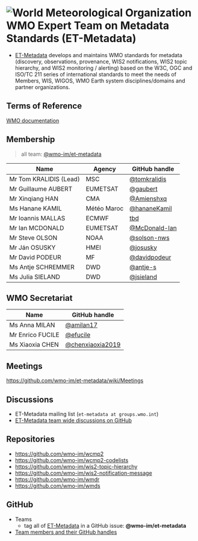# ![World Meteorological Organization](https://community.wmo.int/themes/wmo/logo.png) WMO Expert Team on Metadata Standards (ET-Metadata)
- [ET-Metadata](https://community.wmo.int/en/governance/commission-membership/commission-observation-infrastructure-and-information-systems-infcom/standing-committee-information-management-and-technology-sc-imt/expert-team-metadata-standards-et-metadata) develops and maintains WMO standards for metadata (discovery, observations, provenance, WIS2 notifications, WIS2 topic hierarchy, and WIS2 monitoring / alerting) based on the W3C, OGC and ISO/TC 211 series of international standards to meet the needs of Members, WIS, WIGOS, WMO Earth system disciplines/domains and partner organizations.


## Terms of Reference
[WMO documentation](https://github.com/wmo-im/sc-imt/blob/main/et-tt/et-metadata.adoc)

## Membership

>all team: [@wmo-im/et-metadata](https://github.com/orgs/wmo-im/teams/et-metadata)

|Name | Agency | GitHub handle |
|---|---|---|
|Mr Tom KRALIDIS (Lead)|MSC|[@tomkralidis](https://github.com/tomkralidis)
|Mr Guillaume AUBERT|EUMETSAT|[@gaubert](https://github.com/gaubert)
|Mr Xinqiang HAN|CMA|[@Amienshxq](https://github.com/Amienshxq)
|Ms Hanane KAMIL|Météo Maroc|[@hananeKamil](https://github.com/hananeKamil)
|Mr Ioannis MALLAS|ECMWF|[tbd](https://github.com/tbd)
|Mr Ian MCDONALD|EUMETSAT|[@McDonald-Ian](https://github.com/McDonald-Ian)
|Mr Steve OLSON|NOAA|[@solson-nws](https://github.com/solson-nws)
|Mr Ján OSUSKY|HMEI|[@josusky](https://github.com/josusky)
|Mr David PODEUR|MF|[@davidpodeur](https://github.com/davidpodeur)
|Ms Antje SCHREMMER|DWD|[@antje-s](https://github.com/antje-s)
|Ms Julia SIELAND|DWD|[@jsieland](https://github.com/jsieland)

## WMO Secretariat

|Name |GitHub handle |
|---|---|
|Ms Anna MILAN|[@amilan17](https://github.com/orgs/wmo-im/people/amilan17)
|Mr Enrico FUCILE|[@efucile](https://github.com/orgs/wmo-im/people/efucile)
|Ms Xiaoxia CHEN|[@chenxiaoxia2019](https://github.com/chenxiaoxia2019)

## Meetings
https://github.com/wmo-im/et-metadata/wiki/Meetings

## Discussions
- ET-Metadata mailing list (`et-metadata at groups.wmo.int`)
- [ET-Metadata team wide discussions on GitHub](https://github.com/orgs/wmo-im/teams/et-metadata/discussions)

## Repositories
* https://github.com/wmo-im/wcmp2
* https://github.com/wmo-im/wcmp2-codelists
* https://github.com/wmo-im/wis2-topic-hierarchy
* https://github.com/wmo-im/wis2-notification-message
* https://github.com/wmo-im/wmdr
* https://github.com/wmo-im/wmds

## GitHub
- Teams
  - tag all of [ET-Metadata](https://github.com/orgs/wmo-im/teams/et-metadata) in a GitHub issue: **@wmo-im/et-metadata**
- [Team members and their GitHub handles](#Membership)
